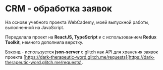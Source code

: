 CRM - обработка заявок
==
На основе учебного проекта WebCademy, моей выпускной работы, выполненной на JavaScript. 

Переделала проект на <b>ReactJS, TypeScript</b> и с использованием <b>Redux Toolkit</b>, немного дополнила верстку.

Бэкенд - используется <b>json-server</b> с glitch как API для хранения заявок проекта [https://dark-therapeutic-word.glitch.me/requests](https://dark-therapeutic-word.glitch.me/requests).
